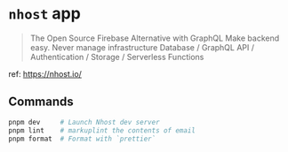 # `nhost` app

> The Open Source Firebase Alternative with GraphQL
> Make backend easy. Never manage infrastructure
> Database / GraphQL API / Authentication / Storage / Serverless Functions

ref: https://nhost.io/

## Commands

```bash
pnpm dev     # Launch Nhost dev server
pnpm lint    # markuplint the contents of email
pnpm format  # Format with `prettier`
```
